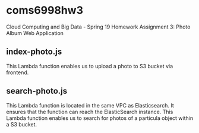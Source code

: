 # coms6998hw3
Cloud Computing and Big Data - Spring 19 Homework Assignment 3: Photo Album Web Application
## index-photo.js 
This Lambda function enables us to upload a photo to S3 bucket via frontend. 
## search-photo.js 
This Lambda function is located in the same VPC as Elasticsearch. It ensures that the function can reach the ElasticSearch instance. This Lambda function enables us to search for photos of a particula object within a S3 bucket.

